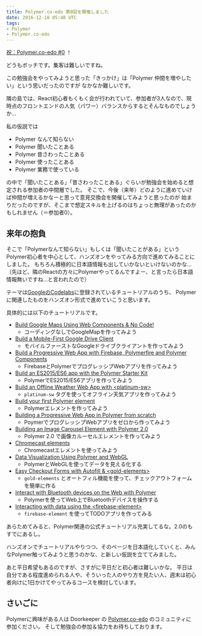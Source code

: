 ```yaml
---
title: Polymer.co-edo 第0回を開催しました
date: 2016-12-18 05:48 UTC
tags:
- Polymer
- Polymer.co-edo
---
```


[祝：Polymer.co-edo #0](https://polymercoedo.doorkeeper.jp/events/54519) ！

どうもボッチです。集客は難しいですね。

この勉強会をやってみようと思った「きっかけ」は「Polymer 仲間を増やしたい」という思いだったのですが
なかなか難しいです。

隣の島では、React初心者もくもく会が行われていて、参加者が3人なので、現時点のフロントエンドの人気（パワー）バランスからするとそんなものでしょうか...

私の仮説では

- Polymer なんて知らない
- Polymer 聞いたことある
- Polymer 昔さわったことある
- Polymer 使ったことある
- Polymer 業務で使っている

の中で「聞いたことある」「昔さわったことある」ぐらいが勉強会を始めると想定される参加者の中間層でした。
そこで、今後（来年）どのように進めていけば仲間が増えるかなーと思って意見交換会を開催してみようと思ったのが
始まりだったのですが、そこまで想定スキルを上げるのはちょっと無理があったのかもしれません（＝参加者0）。

## 来年の抱負

そこで「Polymerなんて知らない」もしくは「聞いたことがある」というPolymer初心者を中心として、ハンズオンをやってみる方向で進めてみることにしました。
もちろん積極的に日本語情報も出していかないといけないのかな...
（先ほど、隣のReactの方々にPolymerやってるんですよー、と言ったら日本語情報無いですね...と言われたので）

テーマは[GoogleのCodelabs](https://codelabs.developers.google.com/)に登録されているチュートリアルのうち、
Polymerに関連したものをハンズオン形式で進めていこうと思います。

具体的には以下のチュートリアルです。

- [Build Google Maps Using Web Components & No Code!](https://codelabs.developers.google.com/codelabs/polymer-maps/index.html?index=..%2F..%2Findex#0)
    - コーディングなしでGoogleMapを作ってみよう
- [Build a Mobile-First Google Drive Client](https://codelabs.developers.google.com/codelabs/polymer-drive-client/index.html?index=..%2F..%2Findex#0)
    - モバイルファーストなGoogleドライブクライアントを作ってみよう
- [Build a Progressive Web App with Firebase, Polymerfire and Polymer Components](https://codelabs.developers.google.com/codelabs/polymer-firebase-pwa/index.html?index=..%2F..%2Findex#0)
    - FirebaseとPolymerでプログレッシブWebアプリを作ってみよう
- [Build an ES2015/ES6 app with the Polymer Starter Kit](https://codelabs.developers.google.com/codelabs/polymer-es2015/index.html?index=..%2F..%2Findex#0)
    - PolymerでES2015/ES6アプリを作ってみよう
- [Build an Offline Weather Web App with &lt;platinum-sw&gt;](https://codelabs.developers.google.com/codelabs/polymer-offline-weather/index.html?index=..%2F..%2Findex#0)
    - `platinum-sw` タグを使ってオフライン天気アプリを作ってみよう
- [Build your first Polymer element](https://codelabs.developers.google.com/codelabs/polymer-first-elements/index.html?index=..%2F..%2Findex#0)
    - Polymerエレメントを作ってみよう
- [Building a Progressive Web App in Polymer from scratch](https://codelabs.developers.google.com/codelabs/pwa-from-scratch/index.html?index=..%2F..%2Findex#0)
    - PoymerでプログレッシブWebアプリをゼロから作ってみよう
- [Building an Image Carousel Element with Polymer 2.0](https://codelabs.developers.google.com/codelabs/polymer-2-carousel/index.html?index=..%2F..%2Findex#0)
    - Polymer 2.0 で画像カルーセルエレメントを作ってみよう
- [Chromecast elements](https://codelabs.developers.google.com/codelabs/polymer-cast-elements/index.html?index=..%2F..%2Findex#0)
    - Chromecastエレメントを使ってみよう
- [Data Visualization Using Polymer and WebGL](https://codelabs.developers.google.com/codelabs/polymer-webgl/index.html?index=..%2F..%2Findex#0)
    - PolymerとWebGLを使ってデータを見える化する
- [Easy Checkout Forms with Autofill &amp; &lt;gold-elements&gt;](https://codelabs.developers.google.com/codelabs/polymer-checkout-form/index.html?index=..%2F..%2Findex#0)
    - `gold-elements` とオートフィル機能を使って、チェックアウトフォームを簡単に作る
- [Interact with Bluetooth devices on the Web with Polymer](https://codelabs.developers.google.com/codelabs/polymer-bluetooth/index.html?index=..%2F..%2Findex#0)
    - Polymerを使ってWeb上でBluetoothデバイスを操作する
- [Interacting with data using the &lt;firebase-element&gt;](https://codelabs.developers.google.com/codelabs/polymer-firebase/index.html?index=..%2F..%2Findex#0)
    - `firebase-element` を使ってTODOアプリを作ってみる


あらためてみると、Polymer関連の公式チュートリアル充実してるな。2.0のもすでにあるし。

ハンズオンでチュートリアルやりつつ、そのページを日本語化していくと、みんなPolymer触ってみようと思うのかな、と新しい仮説を立ててみました。

あと平日希望もあるのですが、さすがに平日だと初心者は難しいかな。
平日は自分である程度進められる人や、そういった人のやり方を見たい人、週末は初心者向けに1日かけてやってみるコースを検討しています。

## さいごに

Polymerに興味がある人は Doorkeeper の [Polymer.co-edo](https://polymercoedo.doorkeeper.jp/) のコミュニティに参加ください。
そして勉強会の参加＆協力をお待ちしております。
